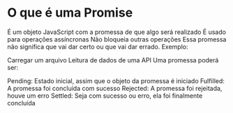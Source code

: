 # O que é uma Promise

É um objeto JavaScript com a promessa de que algo será realizado
É usado para operações assíncronas
Não bloqueia outras operações
Essa promessa não significa que vai dar certo ou que vai dar errado.
Exemplo:

Carregar um arquivo
Leitura de dados de uma API
Uma promessa poderá ser:

Pending: Estado inicial, assim que o objeto da promessa é iniciado
Fulfilled: A promessa foi concluída com sucesso
Rejected: A promessa foi rejeitada, houve um erro
Settled: Seja com sucesso ou erro, ela foi finalmente concluída
